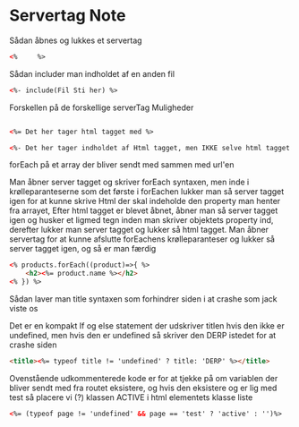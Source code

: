 # Servertag Note


Sådan åbnes og lukkes et servertag
```html
<%     %>
```


Sådan includer man indholdet af en anden fil
```html
<%- include(Fil Sti her) %>

```

Forskellen på de forskellige serverTag Muligheder
```html

<%= Det her tager html tagget med %>

<%- Det her tager indholdet af Html tagget, men IKKE selve html tagget med %>

```

forEach på et array der bliver sendt med sammen med url'en

Man åbner server tagget og skriver forEach syntaxen, men inde i krølleparanteserne som det første i forEachen lukker man så server tagget igen for at kunne skrive Html der skal indeholde den property man henter fra arrayet,
Efter html tagget er blevet åbnet, åbner man så server tagget igen og husker et ligmed tegn inden man skriver objektets property ind, derefter lukker man server tagget og lukker så html tagget.
Man åbner servertag for at kunne afslutte forEachens krølleparanteser og lukker så server tagget igen, og så er man færdig
```html
<% products.forEach((product)=>{ %>
	<h2><%= product.name %></h2>
<% }) %>
```


Sådan laver man title syntaxen som forhindrer siden i at crashe som jack viste os

Det er en kompakt If og else statement der udskriver titlen hvis den ikke er undefined, men hvis den er undefined så skriver den DERP istedet for at crashe siden
```html
<title><%= typeof title != 'undefined' ? title: 'DERP' %></title>
```

Ovenstående udkommenterede kode er for at tjekke på om variablen der bliver sendt med fra routet eksistere, og hvis den eksistere og er lig med test så placere vi (?) klassen ACTIVE i html elementets klasse liste 

```html
<%= (typeof page != 'undefined' && page == 'test' ? 'active' : '')%>
```